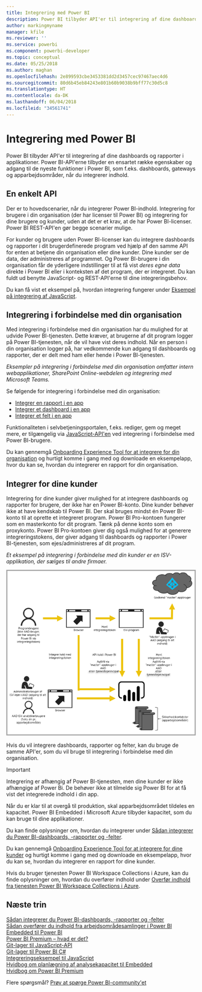 ```yaml
---
title: Integrering med Power BI
description: Power BI tilbyder API'er til integrering af dine dashboards og rapporter i applikationer.
author: markingmyname
manager: kfile
ms.reviewer: ''
ms.service: powerbi
ms.component: powerbi-developer
ms.topic: conceptual
ms.date: 05/25/2018
ms.author: maghan
ms.openlocfilehash: 2e899593cbe3453381dd2d3457cec97467aec4d6
ms.sourcegitcommit: 80d6b45eb84243e801b60b9038b9bff77c30d5c8
ms.translationtype: HT
ms.contentlocale: da-DK
ms.lasthandoff: 06/04/2018
ms.locfileid: "34561741"
---
```

# <a name="embedding-with-power-bi"></a>Integrering med Power BI
Power BI tilbyder API'er til integrering af dine dashboards og rapporter i applikationer. Power BI-API'erne tilbyder en ensartet række egenskaber og adgang til de nyeste funktioner i Power BI, som f.eks. dashboards, gateways og apparbejdsområder, når du integrerer indhold.

## <a name="a-single-api"></a>En enkelt API
Der er to hovedscenarier, når du integrerer Power BI-indhold.  Integrering for brugere i din organisation (der har licenser til Power BI) og integrering for dine brugere og kunder, uden at det er et krav, at de har Power BI-licenser. Power BI REST-API'en gør begge scenarier mulige. 

For kunder og brugere uden Power BI-licenser kan du integrere dashboards og rapporter i dit brugerdefinerede program ved hjælp af den samme API for enten at betjene din organisation eller dine kunder. Dine kunder ser de data, der administreres af programmet. Og Power BI-brugere i din organisation får de yderligere indstillinger til at få vist *deres egne data* direkte i Power BI eller i konteksten af det program, der er integreret. Du kan fuldt ud benytte JavaScript- og REST-API'erne til dine integreringsbehov.

Du kan få vist et eksempel på, hvordan integrering fungerer under [Eksempel på integrering af JavaScript](https://microsoft.github.io/PowerBI-JavaScript/demo/).

## <a name="embedding-for-your-organization"></a>Integrering i forbindelse med din organisation
Med integrering i forbindelse med din organisation har du mulighed for at udvide Power BI-tjenesten. Dette kræver, at brugerne af dit program logger på Power BI-tjenesten, når de vil have vist deres indhold. Når en person i din organisation logger på, har vedkommende kun adgang til dashboards og rapporter, der er delt med ham eller hende i Power BI-tjenesten. 

*Eksempler på integrering i forbindelse med din organisation omfatter intern webapplikationer, SharePoint Online-webdelen og integrering med Microsoft Teams.*

Se følgende for integrering i forbindelse med din organisation:

* [Integrer en rapport i en app](integrate-report.md)
* [Integrer et dashboard i en app](integrate-dashboard.md)
* [Integrer et felt i en app](integrate-tile.md)

Funktionaliteten i selvbetjeningsportalen, f.eks. rediger, gem og meget mere, er tilgængelig via [JavaScript-API'en](https://github.com/Microsoft/PowerBI-JavaScript) ved integrering i forbindelse med Power BI-brugere.

Du kan gennemgå [Onboarding Experience Tool for at integrere for din organisation](https://aka.ms/embedsetup/UserOwnsData) og hurtigt komme i gang med og downloade en eksempelapp, hvor du kan se, hvordan du integrerer en rapport for din organisation.

## <a name="embedding-for-your-customers"></a>Integrer for dine kunder
Integrering for dine kunder giver mulighed for at integrere dashboards og rapporter for brugere, der ikke har en Power BI-konto. Dine kunder behøver ikke at have kendskab til Power BI. Der skal bruges mindst én Power BI-konto til at oprette et integreret program. Power BI Pro-kontoen fungerer som en masterkonto for dit program. Tænk på denne konto som en proxykonto. Power BI Pro-kontoen giver dig også mulighed for at generere integreringstokens, der giver adgang til dashboards og rapporter i Power BI-tjenesten, som ejes/administreres af dit program. 

*Et eksempel på integrering i forbindelse med din kunder er en ISV-applikation, der sælges til andre firmaer.*

![Integreringsflow for integrering i forbindelse med dine kunder](media/embedding/powerbi-embed-flow.png)

Hvis du vil integrere dashboards, rapporter og felter, kan du bruge de samme API'er, som du vil bruge til integrering i forbindelse med din organisation.

> [!IMPORTANT]
> Integrering er afhængig af Power BI-tjenesten, men dine kunder er ikke afhængige af Power Bi. De behøver ikke at tilmelde sig Power BI for at få vist det integrerede indhold i din app.
> 

Når du er klar til at overgå til produktion, skal apparbejdsområdet tildeles en kapacitet. Power BI Embedded i Microsoft Azure tilbyder kapacitet, som du kan bruge til dine applikationer.

Du kan finde oplysninger om, hvordan du integrerer under [Sådan integrerer du Power BI-dashboards, -rapporter og -felter](embedding-content.md).

Du kan gennemgå [Onboarding Experience Tool for at integrere for dine kunder](https://aka.ms/embedsetup/AppOwnsData) og hurtigt komme i gang med og downloade en eksempelapp, hvor du kan se, hvordan du integrerer en rapport for dine kunder.

Hvis du bruger tjenesten Power BI Workspace Collections i Azure, kan du finde oplysninger om, hvordan du overfører indhold under [Overfør indhold fra tjenesten Power BI Workspace Collections i Azure](migrate-from-powerbi-embedded.md).

## <a name="next-steps"></a>Næste trin
[Sådan integrerer du Power BI-dashboards, -rapporter og -felter](embedding-content.md)  
[Sådan overfører du indhold fra arbejdsområdesamlinger i Power BI Embedded til Power BI](migrate-from-powerbi-embedded.md)  
[Power BI Premium – hvad er det?](../service-premium.md)  
[Git-lager til JavaScript-API](https://github.com/Microsoft/PowerBI-JavaScript)  
[Git-lager til Power BI C#](https://github.com/Microsoft/PowerBI-CSharp)  
[Integreringseksempel til JavaScript](https://microsoft.github.io/PowerBI-JavaScript/demo/)  
[Hvidbog om planlægning af analysekapacitet til Embedded](https://aka.ms/pbiewhitepaper)  
[Hvidbog om Power BI Premium](https://aka.ms/pbipremiumwhitepaper)  

Flere spørgsmål? [Prøv at spørge Power BI-community'et](http://community.powerbi.com/)

